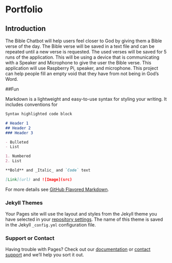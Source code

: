 # Portfolio

## Introduction
The Bible Chatbot will help users feel closer to God by giving them a Bible verse of the day. The Bible verse will be saved in a text file and can be repeated until a new verse is requested. The used verses will be saved for 5 runs of the application. This will be using a device that is communicating with a Speaker and Microphone to give the user the Bible verse. This application will use Raspberry Pi, speaker, and microphone. This project can help people fill an empty void that they have from not being in God’s Word. 

##Fun

Markdown is a lightweight and easy-to-use syntax for styling your writing. It includes conventions for

```markdown
Syntax highlighted code block

# Header 1
## Header 2
### Header 3

- Bulleted
- List

1. Numbered
2. List

**Bold** and _Italic_ and `Code` text

[Link](url) and ![Image](src)
```

For more details see [GitHub Flavored Markdown](https://guides.github.com/features/mastering-markdown/).

### Jekyll Themes

Your Pages site will use the layout and styles from the Jekyll theme you have selected in your [repository settings](https://github.com/SamiBerry97/Portfolio/settings). The name of this theme is saved in the Jekyll `_config.yml` configuration file.

### Support or Contact

Having trouble with Pages? Check out our [documentation](https://help.github.com/categories/github-pages-basics/) or [contact support](https://github.com/contact) and we’ll help you sort it out.
